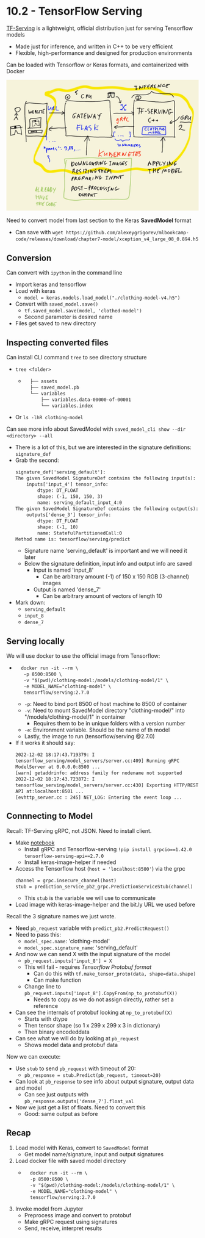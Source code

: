 # 10.2 - TensorFlow Serving

[TF-Serving](https://www.tensorflow.org/tfx/guide/serving) is a lightweight, official distribution just for serving Tensorflow models
- Made just for inference, and written in C++ to be very efficient
- Flexible, high-performance and designed for production environments

Can be loaded with Tensorflow or Keras formats, and containerized with Docker

![Overview](../images/10.1-overview.png)

Need to convert model from last section to the Keras **SavedModel** format
- Can save with `wget https://github.com/alexeygrigorev/mlbookcamp-code/releases/download/chapter7-model/xception_v4_large_08_0.894.h5`

## Conversion
Can convert with `ipython` in the command line
- Import keras and tensorflow
- Load with keras
    - `model = keras.models.load_model("./clothing-model-v4.h5")`
- Convert with `saved_model.save()`
    - `tf.saved_model.save(model, 'clothed-model')`
    - Second parameter is desired name
- Files get saved to new directory

## Inspecting converted files
Can install CLI command `tree` to see directory structure
- `tree <folder>`
    - ```clothed-model/
        ├── assets
        ├── saved_model.pb
        └── variables
            ├── variables.data-00000-of-00001
            └── variables.index
        ```
- Or `ls -lhR clothing-model`

Can see more info about SavedModel with `saved_model_cli show --dir <directory> --all`
- There is a lot of this, but we are interested in the signature definitions: `signature_def`
- Grab the second:
    ```
    signature_def['serving_default']:
    The given SavedModel SignatureDef contains the following input(s):
        inputs['input_4'] tensor_info:
            dtype: DT_FLOAT
            shape: (-1, 150, 150, 3)
            name: serving_default_input_4:0
    The given SavedModel SignatureDef contains the following output(s):
        outputs['dense_3'] tensor_info:
            dtype: DT_FLOAT
            shape: (-1, 10)
            name: StatefulPartitionedCall:0
    Method name is: tensorflow/serving/predict
    ```
    - Signature name 'serving_default' is important and we will need it later
    - Below the signature definition, input info and output info are saved
        - Input is named 'input_8'
            - Can be arbitrary amount (-1) of 150 x 150 RGB (3-channel) images
        - Output is named 'dense_7'
            - Can be arbitrary amount of vectors of length 10
- Mark down:
    - `serving_default`
    - `input_8`
    - `dense_7`

## Serving locally

We will use docker to use the official image from Tensorflow:
- ```
    docker run -it --rm \
     -p 8500:8500 \
     -v "$(pwd)/clothing-model:/models/clothing-model/1" \
     -e MODEL_NAME="clothing-model" \
     tensorflow/serving:2.7.0
    ```
    - `-p`: Need to bind port 8500 of host machine to 8500 of container
    - `-v`: Need to mount SavedModel directory "clothing-model/" into "/models/clothing-model/1" in container
        - Requires them to be in unique folders with a version number
    - `-e`: Environment variable. Should be the name of th model
    - Lastly, the image to run (tensorflow/serving  @2.7.0)
- If it works it should say:
    ```
    2022-12-02 18:17:43.719379: I tensorflow_serving/model_servers/server.cc:409] Running gRPC ModelServer at 0.0.0.0:8500 ...
    [warn] getaddrinfo: address family for nodename not supported
    2022-12-02 18:17:43.723872: I tensorflow_serving/model_servers/server.cc:430] Exporting HTTP/REST API at:localhost:8501 ...
    [evhttp_server.cc : 245] NET_LOG: Entering the event loop ...
    ```

## Connnecting to Model
Recall: TF-Serving gRPC, not JSON. Need to install client.
- Make [notebook](../notebook.ipynb)
    - Install gRPC and Tensorflow-serving `!pip install grpcio==1.42.0 tensorflow-serving-api==2.7.0`
    - Install keras-image-helper if needed
- Access the Tensorflow host (`host = 'localhost:8500'`) via the grpc
    ```
    channel = grpc.insecure_channel(host)
    stub = prediction_service_pb2_grpc.PredictionServiceStub(channel)
    ```
    - This `stub` is the variable we will use to communicate
- Load image with keras-image-helper and the bit.ly URL we used before

Recall the 3 signature names we just wrote.
- Need `pb_request` variable with `predict_pb2.PredictRequest()`
- Need to pass this:
    - `model_spec.name`: 'clothing-model'
    - `model_spec.signature_name`: 'serving_default'
- And now we can send X with the input signature of the model
    - `pb_request.inputs['input_8'] = X`
    - This will fail - requires *Tensorflow Protobuf format*
        - Can do this with `tf.make_tensor_proto(data, shape=data.shape)`
        - Can make function
    - Change line to `pb_request.inputs['input_8'].CopyFrom(np_to_protobuf(X))`
        - Needs to copy as we do not assign directly, rather set a reference
- Can see the internals of protobuf looking at `np_to_protobuf(X)`
    - Starts with dtype
    - Then tensor shape (so 1 x 299 x 299 x 3 in dictionary)
    - Then binary encodeddata
- Can see what we will do by looking at `pb_request`
    - Shows model data and protobuf data

Now we can execute:
- Use `stub` to send `pb_request` with timeout of 20:
    - `pb_response = stub.Predict(pb_request, timeout=20)`
- Can look at `pb_response` to see info about output signature, output data and model
    - Can see just outputs with `pb_response.outputs['dense_7'].float_val`
- Now we just get a list of floats. Need to convert this
    - Good: same output as before

## Recap
1. Load model with Keras, convert to `SavedModel` format
    - Get model name/signature, input and output signatures
2. Load docker file with saved model directory
    - ```
        docker run -it --rm \
        -p 8500:8500 \
        -v "$(pwd)/clothing-model:/models/clothing-model/1" \
        -e MODEL_NAME="clothing-model" \
        tensorflow/serving:2.7.0
        ```
3. Invoke model from Jupyter
    - Preprocess image and convert to protobuf
    - Make gRPC request using signatures
    - Send, receive, interpret results

